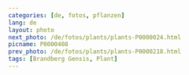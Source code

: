 ```yaml
---
categories: [de, fotos, pflanzen]
lang: de
layout: photo
next_photo: /de/fotos/plants/plants-P0000024.html
picname: P0000408
prev_photo: /de/fotos/plants/plants-P0000218.html
tags: [Brandberg Gensis, Plant]
---
```

